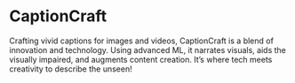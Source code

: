 # CaptionCraft
Crafting vivid captions for images and videos, CaptionCraft is a blend of innovation and technology. Using advanced ML, it narrates visuals, aids the visually impaired, and augments content creation. It’s where tech meets creativity to describe the unseen!

